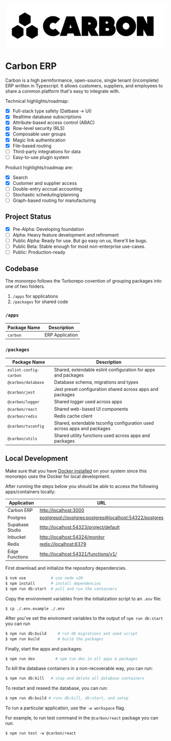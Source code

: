 <p align="center"><a href="https://carbon.us.org" target="_blank"><img src="https://raw.githubusercontent.com/barbinbrad/carbon/main/www/public/logo-full.png" width="500" alt="Carbon Logo"></a></p>

# Carbon ERP

Carbon is a high permformance, open-source, single tenant (incomplete) ERP written in Typescript. It allows customers, suppliers, and employees to share a common platform that's easy to integrate with.

Technical highlights/roadmap:

- [x] Full-stack type safety (Datbase → UI)
- [x] Realtime database subscriptions
- [x] Attribute-based access control (ABAC)
- [x] Row-level security (RLS)
- [x] Composable user groups
- [x] Magic link authentication
- [x] File-based routing
- [ ] Third-party integrations for data
- [ ] Easy-to-use plugin system

Product highlights/roadmap are:

- [x] Search
- [x] Customer and supplier access
- [ ] Double-entry accrual accounting
- [ ] Stochastic scheduling/planning
- [ ] Graph-based routing for manufacturing

## Project Status

- [x] Pre-Alpha: Developing foundation
- [ ] Alpha: Heavy feature development and refinement
- [ ] Public Alpha: Ready for use. But go easy on us, there'll be bugs.
- [ ] Public Beta: Stable enough for most non-enterprise use-cases.
- [ ] Public: Production-ready

## Codebase

The monorepo follows the Turborepo covention of grouping packages into one of two folders.

1. `/apps` for applications
2. `/packages` for shared code

### `/apps`

| Package Name | Description     |
| ------------ | --------------- |
| `carbon`     | ERP Application |

### `/packages`

| Package Name           | Description                                                             |
| ---------------------- | ----------------------------------------------------------------------- |
| `eslint-config-carbon` | Shared, extendable eslint configuration for apps and packages           |
| `@carbon/database`     | Database schema, migrations and types                                   |
| `@carbon/jest`         | Jest preset configuration shared across apps and packages               |
| `@carbon/logger`       | Shared logger used across apps                                          |
| `@carbon/react`        | Shared web-based UI components                                          |
| `@carbon/redis`        | Redis cache client                                                      |
| `@carbon/tsconfig`     | Shared, extendable tsconfig configuration used across apps and packages |
| `@carbon/utils`        | Shared utility functions used across apps and packages                  |

## Local Development

Make sure that you have [Docker installed](https://docs.docker.com/desktop/install/mac-install/) on your system since this monorepo uses the Docker for local development.

After running the steps below you should be able to access the following apps/containers locally:

| Application     | URL                                                                                                                |
| --------------- | ------------------------------------------------------------------------------------------------------------------ |
| Carbon ERP      | [http://localhost:3000](http://localhost:3000)                                                                     |
| Postgres        | [postgresql://postgres:postgres@localhost:54322/postgres](postgresql://postgres:postgres@localhost:54322/postgres) |
| Supabase Studio | [http://localhost:54323/project/default](http://localhost:54323/project/default)                                   |
| Inbucket        | [http://localhost:54324/monitor](http://localhost:54324/monitor)                                                   |
| Redis           | [redis://localhost:6379](redis://localhost:6379)                                                                   |
| Edge Functions  | [http://localhost:54321/functions/v1/<function-name>](http://localhost:54321/functions/v1/<function-name>)         |

First download and initialize the repository dependencies.

```bash
$ nvm use           # use node v20
$ npm install       # install dependencies
$ npm run db:start  # pull and run the containers
```

Copy the environment variables from the initialization script to an `.env` file:

```
$ cp ./.env.example ./.env
```

After you've set the enviroment variables to the output of `npm run db:start` you can run

```bash
$ npm run db:build     # run db migrations and seed script
$ npm run build        # build the packages
```

Finally, start the apps and packages:

```bash
$ npm run dev         # npm run dev in all apps & packages
```

To kill the database containers in a non-recoverable way, you can run:

```bash
$ npm run db:kill   # stop and delete all database containers
```

To restart and reseed the database, you can run:

```bash
$ npm run db:build # runs db:kill, db:start, and setup
```

To run a particular application, use the `-w workspace` flag.

For example, to run test command in the `@carbon/react` package you can run:

```
$ npm run test -w @carbon/react
```
